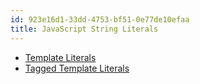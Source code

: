 ```yaml
---
id: 923e16d1-33dd-4753-bf51-0e77de10efaa
title: JavaScript String Literals
---
```


-   [Template Literals](20201112100637-javascript_template_literals)
-   [Tagged Template
    Literals](20201112100859-javascript_tagged_template_literals)
